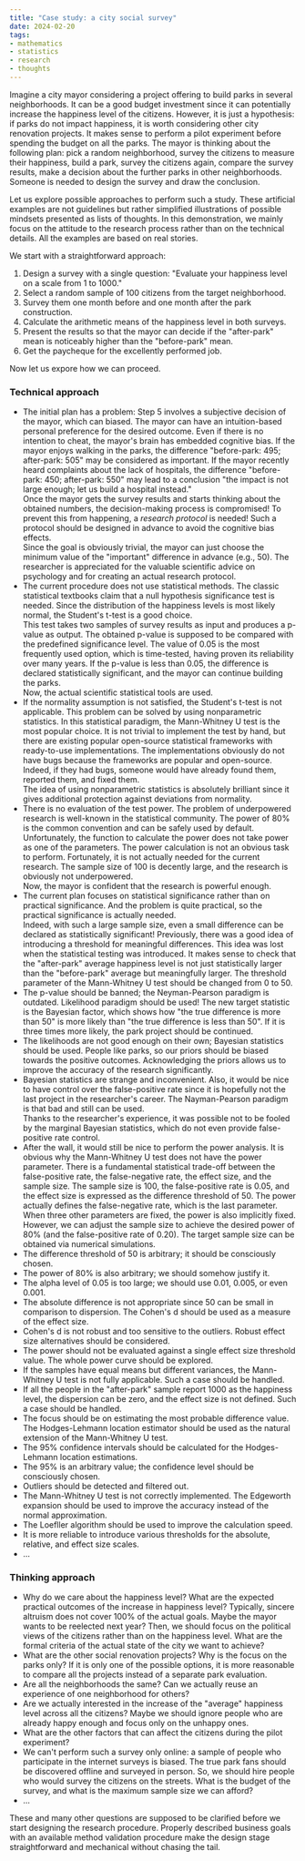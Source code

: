 ```yaml
---
title: "Case study: a city social survey"
date: 2024-02-20
tags:
- mathematics
- statistics
- research
- thoughts
---
```


Imagine a city mayor considering a project offering to build parks in several neighborhoods.
It can be a good budget investment since it can potentially increase the happiness level of the citizens.
However, it is just a hypothesis: if parks do not impact happiness,
  it is worth considering other city renovation projects.
It makes sense to perform a pilot experiment before spending the budget on all the parks.
The mayor is thinking about the following plan:
  pick a random neighborhood,
  survey the citizens to measure their happiness,
  build a park,
  survey the citizens again,
  compare the survey results,
  make a decision about the further parks in other neighborhoods.
Someone is needed to design the survey and draw the conclusion.

Let us explore possible approaches to perform such a study.
These artificial examples are not guidelines
  but rather simplified illustrations of possible mindsets presented as lists of thoughts.
In this demonstration, we mainly focus on the attitude to the research process rather than on the technical details.
All the examples are based on real stories.

<!--more-->

We start with a straightforward approach:

1. Design a survey with a single question:
   "Evaluate your happiness level on a scale from 1 to 1000."
2. Select a random sample of 100 citizens from the target neighborhood.
3. Survey them one month before and one month after the park construction.
4. Calculate the arithmetic means of the happiness level in both surveys.
5. Present the results so that the mayor can decide
     if the "after-park" mean is noticeably higher than the "before-park" mean.
6. Get the paycheque for the excellently performed job.

Now let us expore how we can proceed.

### Technical approach

* The initial plan has a problem: Step 5 involves a subjective decision of the mayor, which can biased.
  The mayor can have an intuition-based personal preference for the desired outcome.
  Even if there is no intention to cheat, the mayor's brain has embedded cognitive bias.
  If the mayor enjoys walking in the parks,
    the difference "before-park: 495; after-park: 505" may be considered as important.
  If the mayor recently heard complaints about the lack of hospitals,
    the difference "before-park: 450; after-park: 550" may lead to a conclusion
    "the impact is not large enough; let us build a hospital instead."  
  Once the mayor gets the survey results and starts thinking about the obtained numbers,
    the decision-making process is compromised!
  To prevent this from happening, a *research protocol* is needed!
  Such a protocol should be designed in advance to avoid the cognitive bias effects.  
  Since the goal is obviously trivial,
    the mayor can just choose the minimum value of the "important" difference in advance (e.g., 50).
  The researcher is appreciated for the valuable scientific advice on psychology
    and for creating an actual research protocol.
* The current procedure does not use statistical methods.
  The classic statistical textbooks claim that a null hypothesis significance test is needed.
  Since the distribution of the happiness levels is most likely normal,
    the Student's t-test is a good choice.  
  This test takes two samples of survey results as input and produces a p-value as output.
  The obtained p-value is supposed to be compared with the predefined significance level.
  The value of 0.05 is the most frequently used option,
    which is time-tested, having proven its reliability over many years.
  If the p-value is less than 0.05, the difference is declared statistically significant,
    and the mayor can continue building the parks.  
  Now, the actual scientific statistical tools are used.
* If the normality assumption is not satisfied, the Student's t-test is not applicable.
  This problem can be solved by using nonparametric statistics.
  In this statistical paradigm, the Mann-Whitney U test is the most popular choice.
  It is not trivial to implement the test by hand,
    but there are existing popular open-source statistical frameworks with ready-to-use implementations.
  The implementations obviously do not have bugs because the frameworks are popular and open-source.
  Indeed, if they had bugs, someone would have already found them, reported them, and fixed them.  
  The idea of using nonparametric statistics is absolutely brilliant
    since it gives additional protection against deviations from normality.
* There is no evaluation of the test power.
  The problem of underpowered research is well-known in the statistical community.
  The power of 80% is the common convention and can be safely used by default.  
  Unfortunately, the function to calculate the power does not take power as one of the parameters.
  The power calculation is not an obvious task to perform.
  Fortunately, it is not actually needed for the current research.
  The sample size of 100 is decently large, and the research is obviously not underpowered.  
  Now, the mayor is confident that the research is powerful enough.
* The current plan focuses on statistical significance rather than on practical significance.
  And the problem is quite practical, so the practical significance is actually needed.  
  Indeed, with such a large sample size, even a small difference can be declared as statistically significant!
  Previously, there was a good idea of introducing a threshold for meaningful differences.
  This idea was lost when the statistical testing was introduced.
  It makes sense to check that the "after-park" average happiness level
    is not just statistically larger than the "before-park" average
    but meaningfully larger.
  The threshold parameter of the Mann-Whitney U test should be changed from 0 to 50.
* The p-value should be banned; the Neyman-Pearson paradigm is outdated.
  Likelihood paradigm should be used!
  The new target statistic is the Bayesian factor, which shows how
    "the true difference is more than 50" is more likely than
    "the true difference is less than 50".
  If it is three times more likely, the park project should be continued.
* The likelihoods are not good enough on their own; Bayesian statistics should be used.
  People like parks, so our priors should be biased towards the positive outcomes.
  Acknowledging the priors allows us to improve the accuracy of the research significantly.
* Bayesian statistics are strange and inconvenient.
  Also, it would be nice to have control over the false-positive rate
    since it is hopefully not the last project in the researcher's career.
  The Nayman-Pearson paradigm is that bad and still can be used.  
  Thanks to the researcher's experience, it was possible not to be fooled by the marginal Bayesian statistics,
    which do not even provide false-positive rate control.
* After the wall, it would still be nice to perform the power analysis.
  It is obvious why the Mann-Whitney U test does not have the power parameter.
  There is a fundamental statistical trade-off between
    the false-positive rate,
    the false-negative rate,
    the effect size,
    and the sample size.
  The sample size is 100, the false-positive rate is 0.05,
    and the effect size is expressed as the difference threshold of 50.
  The power actually defines the false-negative rate, which is the last parameter.
  When three other parameters are fixed, the power is also implicitly fixed.
  However, we can adjust the sample size to achieve the desired power of 80% (and the false-positive rate of 0.20).
  The target sample size can be obtained via numerical simulations.
* The difference threshold of 50 is arbitrary; it should be consciously chosen.
* The power of 80% is also arbitrary; we should somehow justify it.
* The alpha level of 0.05 is too large; we should use 0.01, 0.005, or even 0.001.
* The absolute difference is not appropriate since 50 can be small in comparison to dispersion.
  The Cohen's d should be used as a measure of the effect size.
* Cohen's d is not robust and too sensitive to the outliers.
  Robust effect size alternatives should be considered.
* The power should not be evaluated against a single effect size threshold value.
  The whole power curve should be explored.
* If the samples have equal means but different variances,
  the Mann-Whitney U test is not fully applicable.
  Such a case should be handled.
* If all the people in the "after-park" sample report 1000 as the happiness level,
    the dispersion can be zero, and the effect size is not defined.
  Such a case should be handled.
* The focus should be on estimating the most probable difference value.
  The Hodges-Lehmann location estimator should be used as the natural extension of the Mann-Whitney U test.
* The 95% confidence intervals should be calculated for the Hodges-Lehmann location estimations.
* The 95% is an arbitrary value; the confidence level should be consciously chosen.
* Outliers should be detected and filtered out.
* The Mann-Whitney U test is not correctly implemented.
  The Edgeworth expansion should be used to improve the accuracy instead of the normal approximation.
* The Loefller algorithm should be used to improve the calculation speed.
* It is more reliable to introduce various thresholds for the absolute, relative, and effect size scales.
* ...

### Thinking approach

* Why do we care about the happiness level?
  What are the expected practical outcomes of the increase in happiness level?
  Typically, sincere altruism does not cover 100% of the actual goals.
  Maybe the mayor wants to be reelected next year?
  Then, we should focus on the political views of the citizens rather than on the happiness level.
  What are the formal criteria of the actual state of the city we want to achieve?
* What are the other social renovation projects?
  Why is the focus on the parks only?
  If it is only one of the possible options,
    it is more reasonable to compare all the projects instead of a separate park evaluation.
* Are all the neighborhoods the same?
  Can we actually reuse an experience of one neighborhood for others?
* Are we actually interested in the increase of the "average" happiness level across all the citizens?
  Maybe we should ignore people who are already happy enough and focus only on the unhappy ones.
* What are the other factors that can affect the citizens during the pilot experiment?
* We can't perform such a survey only online: a sample of people who participate in the internet surveys is biased.
  The true park fans should be discovered offline and surveyed in person.
  So, we should hire people who would survey the citizens on the streets.
  What is the budget of the survey, and what is the maximum sample size we can afford?
* ...

These and many other questions are supposed to be clarified before we start designing the research procedure.
Properly described business goals with an available method validation procedure
  make the design stage straightforward and mechanical without chasing the tail.
